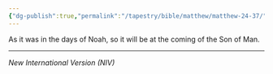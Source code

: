 ```yaml
---
{"dg-publish":true,"permalink":"/tapestry/bible/matthew/matthew-24-37/","title":"Matthew 24:37","tags":["bible-verse","bible-verse"],"dgHomeLink":true,"dgShowLocalGraph":true,"dgEnableSearch":true}
---
```


As it was in the days of Noah, so it will be at the coming of the Son of Man.

---
*New International Version (NIV)*